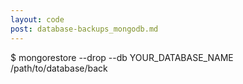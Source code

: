 ```yaml
---
layout: code
post: database-backups_mongodb.md
---
```



$ mongorestore --drop --db YOUR_DATABASE_NAME  /path/to/database/back 
